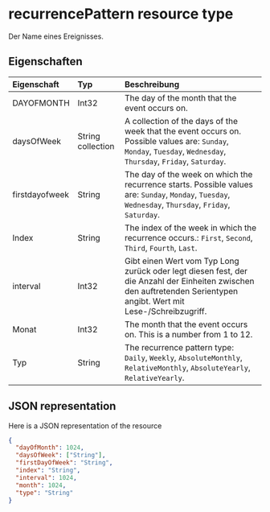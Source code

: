 # <a name="recurrencepattern-resource-type"></a>recurrencePattern resource type

Der Name eines Ereignisses.


## <a name="properties"></a>Eigenschaften
| Eigenschaft     | Typ   |Beschreibung|
|:---------------|:--------|:----------|
|DAYOFMONTH|Int32|The day of the month that the event occurs on.|
|daysOfWeek|String collection|A collection of the days of the week that the event occurs on. Possible values are: `Sunday`, `Monday`, `Tuesday`, `Wednesday`, `Thursday`, `Friday`, `Saturday`.|
|firstdayofweek|String|The day of the week  on which the recurrence starts. Possible values are: `Sunday`, `Monday`, `Tuesday`, `Wednesday`, `Thursday`, `Friday`, `Saturday`.|
|Index|String|The index of the week in which the recurrence occurs.: `First`, `Second`, `Third`, `Fourth`, `Last`.|
|interval|Int32|Gibt einen Wert vom Typ Long zurück oder legt diesen fest, der die Anzahl der Einheiten zwischen den auftretenden Serientypen angibt. Wert mit Lese-/Schreibzugriff.|
|Monat|Int32|The month that the event occurs on.  This is a number from 1 to 12.|
|Typ|String|The recurrence pattern type: `Daily`, `Weekly`, `AbsoluteMonthly`, `RelativeMonthly`, `AbsoluteYearly`, `RelativeYearly`.|

## <a name="json-representation"></a>JSON representation

Here is a JSON representation of the resource

<!-- {
  "blockType": "resource",
  "optionalProperties": [

  ],
  "@odata.type": "microsoft.graph.recurrencepattern"
}-->

```json
{
  "dayOfMonth": 1024,
  "daysOfWeek": ["String"],
  "firstDayOfWeek": "String",
  "index": "String",
  "interval": 1024,
  "month": 1024,
  "type": "String"
}

```

<!-- uuid: 8fcb5dbc-d5aa-4681-8e31-b001d5168d79
2015-10-25 14:57:30 UTC -->
<!-- {
  "type": "#page.annotation",
  "description": "recurrencePattern resource",
  "keywords": "",
  "section": "documentation",
  "tocPath": ""
}-->
